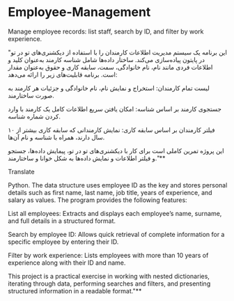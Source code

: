 # Employee-Management
Manage employee records: list staff, search by ID, and filter by work experience.

"این برنامه یک سیستم مدیریت اطلاعات کارمندان را با استفاده از دیکشنری‌های تو در تو در پایتون پیاده‌سازی می‌کند. ساختار داده‌ها شامل شناسه کارمند به‌عنوان کلید و اطلاعات فردی مانند نام، نام خانوادگی، سمت، سابقه کاری و حقوق به‌عنوان مقدار است. برنامه قابلیت‌های زیر را ارائه می‌دهد:

لیست تمام کارمندان: استخراج و نمایش نام، نام خانوادگی و جزئیات هر کارمند به صورت ساختارمند.

جستجوی کارمند بر اساس شناسه: امکان یافتن سریع اطلاعات کامل یک کارمند با وارد کردن شماره شناسه.

فیلتر کارمندان بر اساس سابقه کاری: نمایش کارمندانی که سابقه کاری بیشتر از ۱۰ سال دارند، همراه با شناسه و نام آن‌ها.

این پروژه تمرین کاملی است برای کار با دیکشنری‌های تو در تو، پیمایش داده‌ها، جستجو و فیلتر اطلاعات و نمایش داده‌ها به شکل خوانا و ساختارمند."**

Translate 

Python. The data structure uses employee ID as the key and stores personal details such as first name, last name, job title, years of experience, and salary as values. The program provides the following features:

List all employees: Extracts and displays each employee’s name, surname, and full details in a structured format.

Search by employee ID: Allows quick retrieval of complete information for a specific employee by entering their ID.

Filter by work experience: Lists employees with more than 10 years of experience along with their ID and name.

This project is a practical exercise in working with nested dictionaries, iterating through data, performing searches and filters, and presenting structured information in a readable format."**
